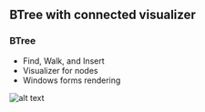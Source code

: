 ## BTree with connected visualizer

### BTree
- Find, Walk, and Insert
- Visualizer for nodes
- Windows forms rendering

![alt text](https://github.com/paul-kimmel/BTreeVisualizer/blob/visualized_tree.png?raw=true)

